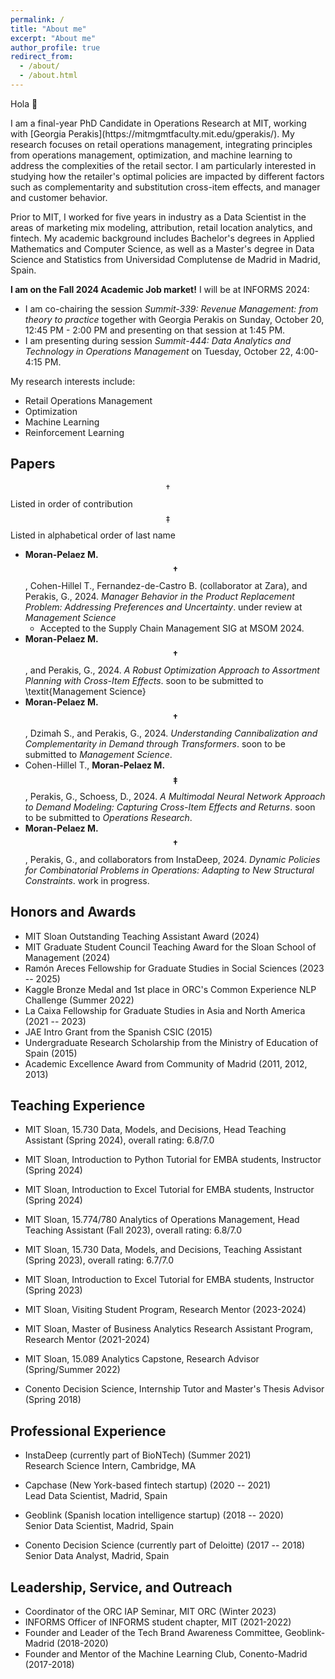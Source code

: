 ```yaml
---
permalink: /
title: "About me"
excerpt: "About me"
author_profile: true
redirect_from: 
  - /about/
  - /about.html
---
```




<p>Hola &#128075;</p>
I am a final-year PhD Candidate in Operations Research at MIT, working with [Georgia Perakis](https://mitmgmtfaculty.mit.edu/gperakis/). My research focuses on retail operations management, integrating principles from operations management, optimization, and machine learning to address the complexities of the retail sector. I am particularly interested in studying how the retailer's optimal policies are impacted by different factors such as complementarity and substitution cross-item effects, and  manager and customer behavior.

Prior to MIT, I worked for five years in industry as a Data Scientist in the areas of marketing mix modeling, attribution, retail location analytics, and fintech. My academic background includes Bachelor's degrees in Applied Mathematics and Computer Science, as well as a Master's degree in Data Science and Statistics from Universidad Complutense de Madrid in Madrid, Spain. 

**I am on the Fall 2024 Academic Job market!** I will be at INFORMS 2024:
- I am co-chairing the session *Summit-339: Revenue Management: from theory to practice* together with Georgia Perakis on Sunday, October 20, 12:45 PM - 2:00 PM and presenting on that session at 1:45 PM.
- I am presenting during session *Summit-444: Data Analytics and Technology in Operations Management* on Tuesday, October 22, 4:00-4:15 PM.

My research interests include:
- Retail Operations Management
- Optimization
- Machine Learning
- Reinforcement Learning

## Papers
$$\dagger$$Listed in order of contribution <br> 
$$\ddagger$$Listed in alphabetical order of last name

- **Moran-Pelaez M.$$\dagger$$**, Cohen-Hillel T., Fernandez-de-Castro B. (collaborator at Zara), and Perakis, G., 2024. *Manager Behavior in the Product Replacement Problem: Addressing Preferences and Uncertainty*. under review at *Management Science*
    - Accepted to the Supply Chain Management SIG at MSOM 2024.
- **Moran-Pelaez M.$$\dagger$$**, and Perakis, G., 2024. *A Robust Optimization Approach to Assortment Planning with Cross-Item Effects*. soon to be submitted to \textit{Management Science}
- **Moran-Pelaez M.$$\dagger$$**, Dzimah S., and Perakis, G., 2024. *Understanding Cannibalization and Complementarity in Demand through Transformers*. soon to be submitted to *Management Science*.
- Cohen-Hillel T., **Moran-Pelaez M.$$\ddagger$$**, Perakis, G., Schoess, D., 2024. *A Multimodal Neural Network Approach to Demand Modeling: Capturing Cross-Item Effects and Returns*. soon to be submitted to *Operations Research*.
- **Moran-Pelaez M.$$\dagger$$**, Perakis, G., and collaborators from InstaDeep, 2024. *Dynamic Policies for Combinatorial Problems in Operations: Adapting to New Structural Constraints*. work in progress.

## Honors and Awards
- MIT Sloan Outstanding Teaching Assistant Award (2024)
- MIT Graduate Student Council Teaching Award for the Sloan School of Management (2024)
- Ramón Areces Fellowship for Graduate Studies in Social Sciences (2023 -- 2025)
- Kaggle Bronze Medal and 1st place in ORC's Common Experience NLP Challenge (Summer 2022)
- La Caixa Fellowship for Graduate Studies in Asia and North America (2021 -- 2023)
- JAE Intro Grant from the Spanish CSIC (2015)
- Undergraduate Research Scholarship from the Ministry of Education of Spain (2015)
- Academic Excellence Award from Community of Madrid (2011, 2012, 2013)

## Teaching Experience


- MIT Sloan, 15.730 Data, Models, and Decisions, Head Teaching Assistant (Spring 2024), overall rating: 6.8/7.0
- MIT Sloan, Introduction to Python Tutorial for EMBA students, Instructor (Spring 2024)
- MIT Sloan, Introduction to Excel Tutorial for EMBA students, Instructor (Spring 2024)
- MIT Sloan, 15.774/780 Analytics of Operations Management, Head Teaching Assistant (Fall 2023), overall rating: 6.8/7.0
- MIT Sloan, 15.730 Data, Models, and Decisions, Teaching Assistant (Spring 2023), overall rating: 6.7/7.0
- MIT Sloan, Introduction to Excel Tutorial for EMBA students, Instructor (Spring 2023)

- MIT Sloan, Visiting Student Program, Research Mentor (2023-2024)
- MIT Sloan, Master of Business Analytics Research Assistant Program, Research Mentor (2021-2024)
- MIT Sloan, 15.089 Analytics Capstone, Research Advisor (Spring/Summer 2022)

- Conento Decision Science, Internship Tutor and Master's Thesis Advisor (Spring 2018)


## Professional Experience

- InstaDeep (currently part of BioNTech) (Summer 2021)  
  Research Science Intern, Cambridge, MA

- Capchase (New York-based fintech startup) (2020 -- 2021)  
  Lead Data Scientist, Madrid, Spain 

- Geoblink (Spanish location intelligence startup) (2018 -- 2020)  
  Senior Data Scientist, Madrid, Spain

- Conento Decision Science (currently part of Deloitte) (2017 -- 2018)  
  Senior Data Analyst, Madrid, Spain 

## Leadership, Service, and Outreach

- Coordinator of the ORC IAP Seminar, MIT ORC (Winter 2023)
- INFORMS Officer of INFORMS student chapter, MIT (2021-2022)  
- Founder and Leader of the Tech Brand Awareness Committee, Geoblink-Madrid (2018-2020)  
- Founder and Mentor of the Machine Learning Club, Conento-Madrid (2017-2018) 
